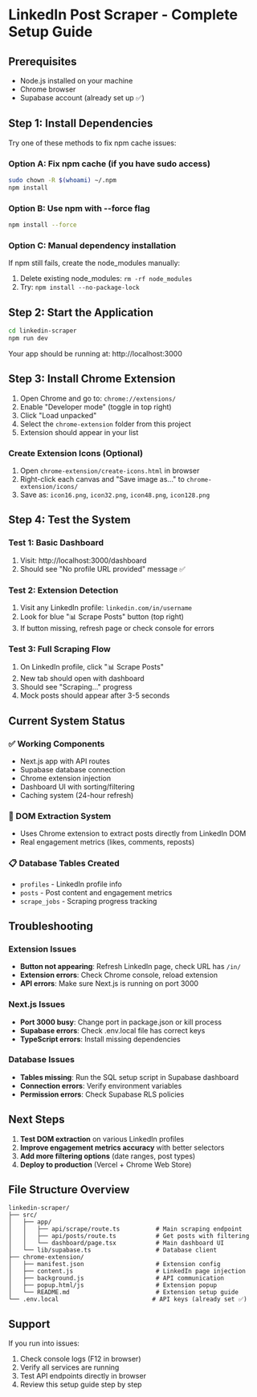 # LinkedIn Post Scraper - Complete Setup Guide

## Prerequisites
- Node.js installed on your machine
- Chrome browser
- Supabase account (already set up ✅)

## Step 1: Install Dependencies

Try one of these methods to fix npm cache issues:

### Option A: Fix npm cache (if you have sudo access)
```bash
sudo chown -R $(whoami) ~/.npm
npm install
```

### Option B: Use npm with --force flag
```bash
npm install --force
```

### Option C: Manual dependency installation
If npm still fails, create the node_modules manually:
1. Delete existing node_modules: `rm -rf node_modules`
2. Try: `npm install --no-package-lock`

## Step 2: Start the Application

```bash
cd linkedin-scraper
npm run dev
```

Your app should be running at: http://localhost:3000

## Step 3: Install Chrome Extension

1. Open Chrome and go to: `chrome://extensions/`
2. Enable "Developer mode" (toggle in top right)
3. Click "Load unpacked"
4. Select the `chrome-extension` folder from this project
5. Extension should appear in your list

### Create Extension Icons (Optional)
1. Open `chrome-extension/create-icons.html` in browser
2. Right-click each canvas and "Save image as..." to `chrome-extension/icons/`
3. Save as: `icon16.png`, `icon32.png`, `icon48.png`, `icon128.png`

## Step 4: Test the System

### Test 1: Basic Dashboard
1. Visit: http://localhost:3000/dashboard
2. Should see "No profile URL provided" message ✅

### Test 2: Extension Detection
1. Visit any LinkedIn profile: `linkedin.com/in/username`
2. Look for blue "📊 Scrape Posts" button (top right)
3. If button missing, refresh page or check console for errors

### Test 3: Full Scraping Flow
1. On LinkedIn profile, click "📊 Scrape Posts"
2. New tab should open with dashboard
3. Should see "Scraping..." progress
4. Mock posts should appear after 3-5 seconds

## Current System Status

### ✅ Working Components
- Next.js app with API routes
- Supabase database connection
- Chrome extension injection
- Dashboard UI with sorting/filtering
- Caching system (24-hour refresh)

### 🔄 DOM Extraction System
- Uses Chrome extension to extract posts directly from LinkedIn DOM
- Real engagement metrics (likes, comments, reposts)

### 📋 Database Tables Created
- `profiles` - LinkedIn profile info
- `posts` - Post content and engagement metrics  
- `scrape_jobs` - Scraping progress tracking

## Troubleshooting

### Extension Issues
- **Button not appearing**: Refresh LinkedIn page, check URL has `/in/`
- **Extension errors**: Check Chrome console, reload extension
- **API errors**: Make sure Next.js is running on port 3000

### Next.js Issues
- **Port 3000 busy**: Change port in package.json or kill process
- **Supabase errors**: Check .env.local file has correct keys
- **TypeScript errors**: Install missing dependencies

### Database Issues
- **Tables missing**: Run the SQL setup script in Supabase dashboard
- **Connection errors**: Verify environment variables
- **Permission errors**: Check Supabase RLS policies

## Next Steps

1. **Test DOM extraction** on various LinkedIn profiles
2. **Improve engagement metrics accuracy** with better selectors
3. **Add more filtering options** (date ranges, post types)
4. **Deploy to production** (Vercel + Chrome Web Store)

## File Structure Overview

```
linkedin-scraper/
├── src/
│   ├── app/
│   │   ├── api/scrape/route.ts          # Main scraping endpoint
│   │   ├── api/posts/route.ts           # Get posts with filtering
│   │   └── dashboard/page.tsx           # Main dashboard UI
│   └── lib/supabase.ts                  # Database client
├── chrome-extension/
│   ├── manifest.json                    # Extension config
│   ├── content.js                       # LinkedIn page injection
│   ├── background.js                    # API communication
│   ├── popup.html/js                    # Extension popup
│   └── README.md                        # Extension setup guide
└── .env.local                          # API keys (already set ✅)
```

## Support

If you run into issues:
1. Check console logs (F12 in browser)
2. Verify all services are running
3. Test API endpoints directly in browser
4. Review this setup guide step by step
